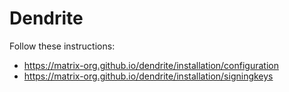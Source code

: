 # Dendrite

Follow these instructions:
- https://matrix-org.github.io/dendrite/installation/configuration
- https://matrix-org.github.io/dendrite/installation/signingkeys
